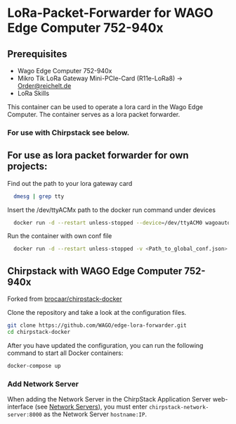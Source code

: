 # LoRa-Packet-Forwarder for WAGO Edge Computer 752-940x

## Prerequisites
- Wago Edge Computer 752-940x
- Mikro Tik LoRa Gateway Mini-PCIe-Card (R11e-LoRa8) -> [Order@reichelt.de](https://www.reichelt.de/mini-pcie-gateway-karte-lora-wan-mtk-r11e-lora8-p273003.html?CCOUNTRY=445&LANGUAGE=de&trstct=pos_0&nbc=1&&r=1 "reichelt elektronik")
- LoRa Skills

This container can be used to operate a lora card in the Wago Edge Computer. The container serves as a lora packet forwarder.

### For use with Chirpstack see below.

## For use as lora packet forwarder for own projects:

Find out the path to your lora gateway card 
```bash
  dmesg | grep tty
```

Insert the /dev/ttyACMx path to the docker run command under devices

```bash
  docker run -d --restart unless-stopped --device=/dev/ttyACM0 wagoautomation/edge-lora-forwarder
```

Run the container with own conf file

```bash
  docker run -d --restart unless-stopped -v <Path_to_global_conf.json>:/global_conf.json --devices=/dev/ttyACM0 wagoautomation/edge-lora-forwarder
```

## Chirpstack with WAGO Edge Computer 752-940x

Forked from [brocaar/chirpstack-docker](https://github.com/brocaar/chirpstack-docker "brocaar/chirpstack-docker")

Clone the repository and take a look at the configuration files.

```bash
git clone https://github.com/WAGO/edge-lora-forwarder.git
cd chirpstack-docker
```

After you have updated the configuration, you can run the following command to start all Docker containers:

```bash
docker-compose up
```

### Add Network Server

When adding the Network Server in the ChirpStack Application Server web-interface
(see [Network Servers](https://www.chirpstack.io/application-server/use/network-servers/)),
you must enter `chirpstack-network-server:8000` as the Network Server `hostname:IP`.
